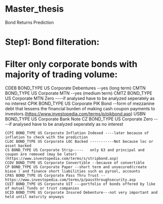 # Master_thesis
Bond Returns Prediction

# Step1: Bond filteration:
# Filter only corporate bonds with majority of trading volume:

CDEB BOND_TYPE US Corporate Debentures --yes (long term)
CMTN BOND_TYPE US Corporate MTN --yes (medium term)
CMTZ BOND_TYPE US Corporate MTN Zero ----if analysed have to be analyzed seperately as no interest
CPIK BOND_TYPE US Corporate PIK Bond --form of mezzanine debt that lessens the financial burden of making cash coupon payments to investors.(https://www.investopedia.com/terms/p/pikbond.asp)
USBN BOND_TYPE US Corporate Bank Note
CZ BOND_TYPE US Corporate Zero ----if analysed have to be analyzed seperately as no interest



    CCPI BOND_TYPE US Corporate Inflation Indexed ----later because of inflation to check with the prediction
    CLOC BOND_TYPE US Corporate LOC Backed -----------Not because loc or asset backed
    CS BOND_TYPE US Corporate Strip-----   only 63 and principal and coupon are removed (may be later)(https://www.investopedia.com/terms/s/stripbond.asp)
    CCOV BOND_TYPE US Corporate Convertible --because of convertible 
    CP BOND_TYPE US Corporate Paper --short term and unsecured(create biase ) and finance short liabilities such as pyrool, accounts
    CPAS BOND_TYPE US Corporate Pass Thru Trust --https://www.investopedia.com/terms/p/passthroughsecurity.asp
    CUIT BOND_TYPE US Corporate UIT ---portfolio of bonds offered by like of mutual funds or trust companies
    UCID BOND_TYPE US Corporate Insured Debenture---not very important and held until maturity anyways

